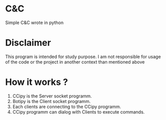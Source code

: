 # C&C
Simple C&C wrote in python

# Disclaimer
This program is intended for study purpose. 
I am not responsible for usage of the code or the project in another context than mentioned above

# How it works ?
1. CCipy is the Server socket programm.
2. Botipy is the Client socket programm.
3. Each clients are connecting to the CCipy programm.
4. CCipy programm can dialog with Clients to execute commands.
